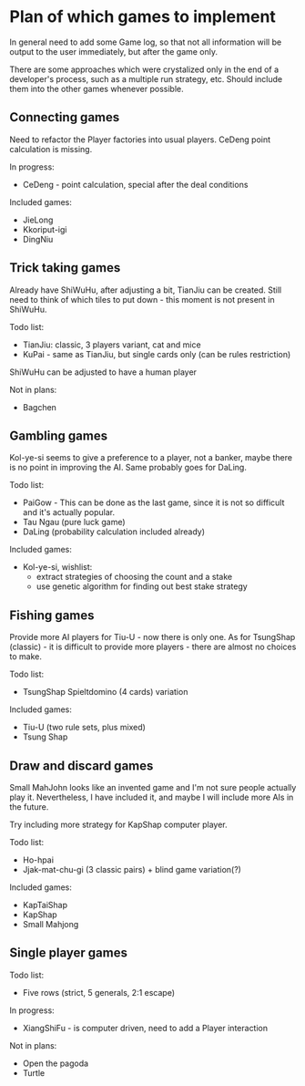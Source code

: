 # Plan of which games to implement

In general need to add some Game log, so that not all information will be output to the user immediately, but after 
the game only.

There are some approaches which were crystalized only in the end of a developer's process, such as a multiple run 
strategy, etc. 
Should include them into the other games whenever possible.

## Connecting games

Need to refactor the Player factories into usual players.
CeDeng point calculation is missing.

In progress:

 - CeDeng - point calculation, special after the deal conditions

Included games:

 - JieLong
 - Kkoriput-igi
 - DingNiu


## Trick taking games

Already have ShiWuHu, after adjusting a bit, TianJiu can be created. 
Still need to think of which tiles to put down - this moment is not present in ShiWuHu.

Todo list:

 - TianJiu: classic, 3 players variant, cat and mice
 - KuPai - same as TianJiu, but single cards only (can be rules restriction)
 
ShiWuHu can be adjusted to have a human player

Not in plans:

 - Bagchen

## Gambling games

Kol-ye-si seems to give a preference to a player, not a banker, maybe there is no point in improving the AI. 
Same probably goes for DaLing.

Todo list:

 - PaiGow - This can be done as the last game, since it is not so difficult and it's actually popular.
 - Tau Ngau (pure luck game)
 - DaLing (probability calculation included already)

Included games:
 
 - Kol-ye-si, wishlist:
     - extract strategies of choosing the count and a stake
     - use genetic algorithm for finding out best stake strategy

## Fishing games

Provide more AI players for Tiu-U - now there is only one.
As for TsungShap (classic) - it is difficult to provide more players - there are almost no choices to make.

Todo list:
  
 - TsungShap Spieltdomino (4 cards) variation

Included games:

 - Tiu-U (two rule sets, plus mixed)
 - Tsung Shap
 
## Draw and discard games

Small MahJohn looks like an invented game and I'm not sure people actually play it.
Nevertheless, I have included it, and maybe I will include more AIs in the future.

Try including more strategy for KapShap computer player.

Todo list:

 - Ho-hpai
 - Jjak-mat-chu-gi (3 classic pairs) + blind game variation(?)
 
Included games:

 - KapTaiShap
 - KapShap
 - Small Mahjong

## Single player games

Todo list:

 - Five rows (strict, 5 generals, 2:1 escape)

In progress: 

 - XiangShiFu - is computer driven, need to add a Player interaction 

Not in plans:

 - Open the pagoda
 - Turtle
   